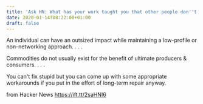 ```yaml
---
title: 'Ask HN: What has your work taught you that other people don''t realize?'
date: 2020-01-14T08:22:00+01:00
draft: false
---
```


An individual can have an outsized impact while maintaining a low-profile or non-networking approach. . . .

Commodities do not usually exist for the benefit of ultimate producers & consumers. . . .

You can't fix stupid but you can come up with some appropriate workarounds if you put in the effort of long-term repair anyway.

  
  
from Hacker News https://ift.tt/2saHNI6